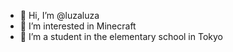 - 👋 Hi, I’m @luzaluza
- 👀 I’m interested in Minecraft
- 🌱 I’m a student in the elementary school in Tokyo
